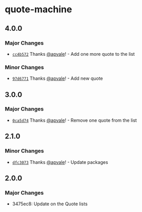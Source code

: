 # quote-machine

## 4.0.0

### Major Changes

- [`cc4b572`](https://github.com/apvale/quote-machine/commit/cc4b5721ba28d00c6cde30537cd4f267ccf513ad) Thanks [@apvale](https://github.com/apvale)! - Add one more quote to the list

### Minor Changes

- [`97d6771`](https://github.com/apvale/quote-machine/commit/97d6771d38056bc46357acfc5e44af51d4e50cd4) Thanks [@apvale](https://github.com/apvale)! - Add new quote

## 3.0.0

### Major Changes

- [`0ca5d74`](https://github.com/apvale/quote-machine/commit/0ca5d744eee01b1d74f6900a962ff32ce75256d4) Thanks [@apvale](https://github.com/apvale)! - Remove one quote from the list

## 2.1.0

### Minor Changes

- [`dfc3073`](https://github.com/apvale/quote-machine/commit/dfc307380f0423d2cbd3e342bdb17b9e9ed87e80) Thanks [@apvale](https://github.com/apvale)! - Update packages

## 2.0.0

### Major Changes

- 3475ec8: Update on the Quote lists
